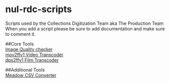 # nul-rdc-scripts
Scripts used by the Collections Digitization Team aka The Production Team
When you add a script please be sure to add documentation and make sure to comment it. <br/>

##Core Tools <br/>
[Image Quality checker](https://github.com/nulib/nul-rdc-scripts/tree/main/Image/iqc) <br/>
[mov2ffv1 Video Transcoder](https://github.com/nulib/nul-rdc-scripts/tree/main/Video) <br/>
[dpx2ffv1 Film Transcoder](https://github.com/nulib/nul-rdc-scripts/tree/main/Film/rawcooked) <br/>

##Additional Tools <br/>
[Meadow CSV Converter](https://github.com/nulib/nul-rdc-scripts/tree/main/Misc/meadow_csv_script) <br/>

